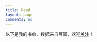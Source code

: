 ```yaml
---
title: Read
layout: page
comments: no
---
```


<p>以下是我的书单，数据来自豆瓣，欢迎<a href="http://www.douban.com/people/wang_daodao/">关注</a>！</p>
<div id="douban"></div>
<script type="text/javascript" src="/media/js/douban.js"></script>
<script type="text/javascript">
 var dbapi = new DoubanApi();
 $(document).ready(function(){
  dbapi.show();
 });
</script>
